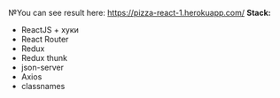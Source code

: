 №You can see result here: https://pizza-react-1.herokuapp.com/
**Stack:**

- ReactJS + хуки
- React Router
- Redux
- Redux thunk
- json-server
- Axios
- classnames

